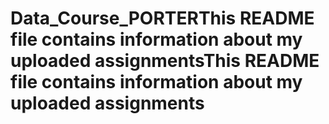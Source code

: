 # Data_Course_PORTERThis README file contains information about my uploaded assignmentsThis README file contains information about my uploaded assignments
